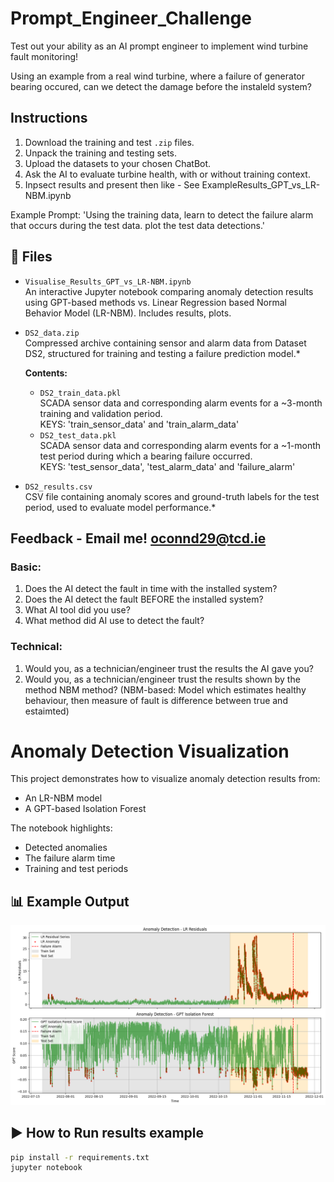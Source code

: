 # Prompt_Engineer_Challenge
Test out your ability as an AI prompt engineer to implement wind turbine fault monitoring!

Using an example from a real wind turbine, where a failure of generator bearing occured, can we detect the damage before the instaleld system?

## Instructions

1. Download the training and test `.zip` files. 
2. Unpack the training and testing sets.
3. Upload the datasets to your chosen ChatBot.
4. Ask the AI to evaluate turbine health, with or without training context. 
5. Inpsect results and present then like - See ExampleResults_GPT_vs_LR-NBM.ipynb


Example Prompt:
'Using the training data, learn to detect the failure alarm that occurs during the test data. plot the test data detections.'

## 📁 Files

- `Visualise_Results_GPT_vs_LR-NBM.ipynb`  
  An interactive Jupyter notebook comparing anomaly detection results using GPT-based methods vs. Linear Regression based Normal Behavior Model (LR-NBM). Includes results, plots. 

- `DS2_data.zip`  
  Compressed archive containing sensor and alarm data from Dataset DS2, structured for training and testing a failure prediction model.*

  **Contents:**
  - `DS2_train_data.pkl`  
    SCADA sensor data and corresponding alarm events for a ~3-month training and validation period.  
    KEYS: 'train_sensor_data' and 'train_alarm_data'
  - `DS2_test_data.pkl`  
    SCADA sensor data and corresponding alarm events for a ~1-month test period during which a bearing failure occurred.  
    KEYS: 'test_sensor_data', 'test_alarm_data' and 'failure_alarm'

- `DS2_results.csv`  
  CSV file containing anomaly scores and ground-truth labels for the test period, used to evaluate model performance.*

  
## Feedback - Email me! oconnd29@tcd.ie
### Basic:
1. Does the AI detect the fault in time with the installed system?
2. Does the AI detect the fault BEFORE the installed system?
3. What AI tool did you use?
4. What method did AI use to detect the fault?
### Technical:
1. Would you, as a technician/engineer trust the results the AI gave you?
2. Would you, as a technician/engineer trust the results shown by the method NBM method? (NBM-based: Model which estimates healthy behaviour, then measure of fault is difference between true and estaimted) 

# Anomaly Detection Visualization

This project demonstrates how to visualize anomaly detection results from:
- An LR-NBM model
- A GPT-based Isolation Forest

The notebook highlights:
- Detected anomalies
- The failure alarm time
- Training and test periods

## 📊 Example Output

![example-plot](results_comparison.png)


## ▶️ How to Run results example

```bash
pip install -r requirements.txt
jupyter notebook
